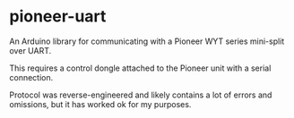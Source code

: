 # pioneer-uart
An Arduino library for communicating with a Pioneer WYT series mini-split over UART.

This requires a control dongle attached to the Pioneer unit with a serial connection.

Protocol was reverse-engineered and likely contains a lot of errors and omissions, but it has worked ok for my purposes.

